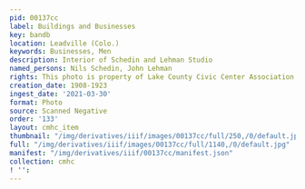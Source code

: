 ```yaml
---
pid: 00137cc
label: Buildings and Businesses
key: bandb
location: Leadville (Colo.)
keywords: Businesses, Men
description: Interior of Schedin and Lehman Studio
named_persons: Nils Schedin, John Lehman
rights: This photo is property of Lake County Civic Center Association.
creation_date: 1908-1923
ingest_date: '2021-03-30'
format: Photo
source: Scanned Negative
order: '133'
layout: cmhc_item
thumbnail: "/img/derivatives/iiif/images/00137cc/full/250,/0/default.jpg"
full: "/img/derivatives/iiif/images/00137cc/full/1140,/0/default.jpg"
manifest: "/img/derivatives/iiif/00137cc/manifest.json"
collection: cmhc
! '': 
---
```


